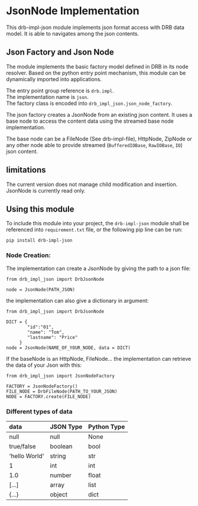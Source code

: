 # JsonNode Implementation

This drb-impl-json module implements json format access with DRB data model. It is able to navigates among the json
contents.

## Json Factory and Json Node

The module implements the basic factory model defined in DRB in its node resolver. Based on the python entry point
mechanism, this module can be dynamically imported into applications.

The entry point group reference is `drb.impl`.<br/>
The implementation name is `json`.<br/>
The factory class is encoded into `drb_impl_json.json_node_factory`.<br/>

The json factory creates a JsonNode from an existing json content. It uses a base node to access the content data using
the streamed base node implementation.

The base node can be a FileNode (See drb-impl-file), HttpNode, ZipNode or any other node able to provide
streamed (`BufferedIOBase`, `RawIOBase`, `IO`) json content.

## limitations

The current version does not manage child modification and insertion. JsonNode is currently read only.

## Using this module

To include this module into your project, the `drb-impl-json` module shall be referenced into `requirement.txt` file, or
the following pip line can be run:

```commandline
pip install drb-impl-json
```

### Node Creation:

The implementation can create a JsonNode by giving the path to a json file:

```
from drb_impl_json import DrbJsonNode

node = JsonNode(PATH_JSON)
```

the implementation can also give a dictionary in argument:

```
from drb_impl_json import DrbJsonNode

DICT = { 
        "id":"01", 
        "name": "Tom", 
        "lastname": "Price" 
     }
node = JsonNode(NAME_OF_YOUR_NODE, data = DICT)
```

If the baseNode is an HttpNode, FileNode... the implementation can retrieve the data of your Json with this:

 ```
from drb_impl_json import JsonNodeFactory

FACTORY = JsonNodeFactory()
FILE_NODE = DrbFileNode(PATH_TO_YOUR_JSON)
NODE = FACTORY.create(FILE_NODE)
```

### Different types of data

| data | JSON Type | Python Type |
| :---- | :--------- | :----------- |
| null | null | None |
| true/false | boolean | bool |
| 'hello World' | string | str |
|  1 | int | int |
|  1.0 | number | float |
|  [...] | array | list |
|  {...} | object | dict |